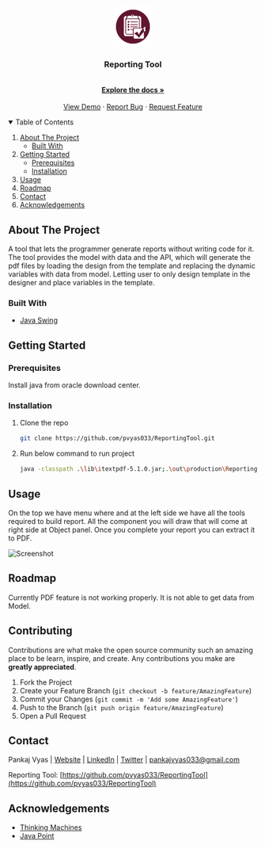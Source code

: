 <!--
*** Thanks for checking out the Best-README-Template. If you have a suggestion
*** that would make this better, please fork the repo and create a pull request
*** or simply open an issue with the tag "enhancement".
*** Thanks again! Now go create something AMAZING! :D
-->



<!-- PROJECT LOGO -->
<br />
<p align="center">
  <a href="https://github.com/pvyas033/eporting-tool">
    <img src="resource/images/logo.png" alt="Logo" width="80" height="80">
  </a>

  <h3 align="center">Reporting Tool</h3>

  <p align="center">
    <br />
    <a href="https://github.com/pvyas033/eporting-tool"><strong>Explore the docs »</strong></a>
    <br />
    <br />
    <a href="https://github.com/pvyas033/eporting-tool">View Demo</a>
    ·
    <a href="https://github.com/pvyas033/eporting-tool/issues">Report Bug</a>
    ·
    <a href="https://github.com/pvyas033/eporting-tool/issues">Request Feature</a>
  </p>
 </p>



<!-- TABLE OF CONTENTS -->
<details open="open">
  <summary>Table of Contents</summary>
  <ol>
    <li>
      <a href="#about-the-project">About The Project</a>
      <ul>
        <li><a href="#built-with">Built With</a></li>
      </ul>
    </li>
    <li>
      <a href="#getting-started">Getting Started</a>
      <ul>
        <li><a href="#prerequisites">Prerequisites</a></li>
        <li><a href="#installation">Installation</a></li>
      </ul>
    </li>
    <li><a href="#usage">Usage</a></li>
    <li><a href="#roadmap">Roadmap</a></li>
    <li><a href="#contact">Contact</a></li>
    <li><a href="#acknowledgements">Acknowledgements</a></li>
  </ol>
</details>



<!-- ABOUT THE PROJECT -->
## About The Project

A tool that lets the programmer generate reports without writing code for it. The
tool provides the model with data and the API, which will generate the pdf files by loading the design
from the template and replacing the dynamic variables with data from model. Letting user to only
design template in the designer and place variables in the template.

### Built With

* [Java Swing](https://en.wikipedia.org/wiki/Swing_(Java))




<!-- GETTING STARTED -->
## Getting Started

### Prerequisites

Install java from oracle download center.

### Installation

1. Clone the repo
   ```sh
   git clone https://github.com/pvyas033/ReportingTool.git
   ```
3. Run below command to run project
   ```sh
   java -classpath .\lib\itextpdf-5.1.0.jar;.\out\production\ReportingTool;. com.notebook.pages.Main
   ```


<!-- USAGE EXAMPLES -->
## Usage

On the top we have menu where and at the left side we have all the tools required to build report. All the component you will draw that will 
come at right side at Object panel. Once you complete your report you can extract it to PDF.

![Screenshot](/resource/screenshots/First.PNG)

<!-- ROADMAP -->
## Roadmap

Currently PDF feature is not working properly. It is not able to get data from Model.



<!-- CONTRIBUTING -->
## Contributing

Contributions are what make the open source community such an amazing place to be learn, inspire, and create. Any contributions you make are **greatly appreciated**.

1. Fork the Project
2. Create your Feature Branch (`git checkout -b feature/AmazingFeature`)
3. Commit your Changes (`git commit -m 'Add some AmazingFeature'`)
4. Push to the Branch (`git push origin feature/AmazingFeature`)
5. Open a Pull Request


<!-- CONTACT -->
## Contact

Pankaj Vyas | [Website](https://pankajvyas.in/#/) | [LinkedIn](https://www.linkedin.com/in/pankaj033/) | [Twitter](https://twitter.com/pankaj_pvt) | pankajvyas033@gmail.com

Reporting Tool: [https://github.com/pvyas033/ReportingTool](https://github.com/pvyas033/ReportingTool)



<!-- ACKNOWLEDGEMENTS -->
## Acknowledgements
* [Thinking Machines](https://thinkingmachines.in/)
* [Java Point](https://www.javatpoint.com/java-swing)
